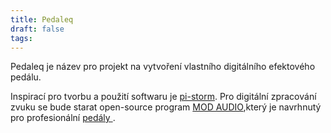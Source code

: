 ```yaml
---
title: Pedaleq
draft: false
tags:
---
```


Pedaleq je název pro projekt na vytvoření vlastního digitálního efektového pedálu. 

Inspirací pro tvorbu a použití softwaru je [pi-storm](https://www.tindie.com/products/treefallsound/pi-stomp-core-hd-multi-fx-for-guitarbasskeys/). 
Pro digitální zpracování zvuku se bude starat open-source program [MOD AUDIO](https://github.com/mod-audio),který je navrhnutý pro profesionální [pedály ](https://mod.audio/).